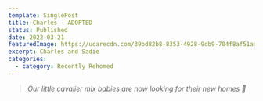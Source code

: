 ```yaml
---
template: SinglePost
title: Charles - ADOPTED
status: Published
date: 2022-03-21
featuredImage: https://ucarecdn.com/39bd82b8-8353-4928-9db9-704f8af51aae/-/crop/600x313/0,68/-/preview/
excerpt: Charles and Sadie
categories:
  - category: Recently Rehomed
---
```

> *Our little cavalier mix babies are now looking for their new homes 🏡*